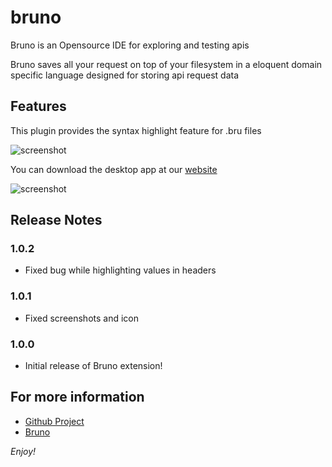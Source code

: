 # bruno

Bruno is an Opensource IDE for exploring and testing apis

Bruno saves all your request on top of your filesystem in a eloquent domain specific language designed for storing api request data

## Features
This plugin provides the syntax highlight feature for .bru files

![screenshot](https://raw.githubusercontent.com/usebruno/bruno-ide-extensions/main/packages/vscode/images/syntax-highlighting.png)

You can download the desktop app at our [website](https://www.usebruno.com)


![screenshot](https://raw.githubusercontent.com/usebruno/bruno-ide-extensions/main/packages/vscode/images/screenshot.png)

## Release Notes

### 1.0.2
* Fixed bug while highlighting values in headers


### 1.0.1
* Fixed screenshots and icon


### 1.0.0
* Initial release of Bruno extension!

## For more information

* [Github Project](https://github.com/usebruno/bruno)
* [Bruno](https://usebruno.com/)

*Enjoy!*
